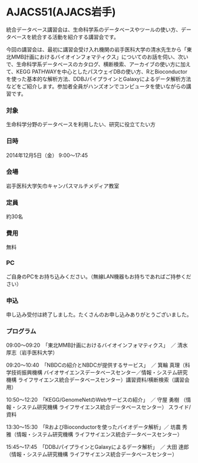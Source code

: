 # AJACS51(AJACS岩手)

統合データベース講習会は、生命科学系のデータベースやツールの使い方、データベースを統合する活動を紹介する講習会です。

今回の講習会は、最初に講習会受け入れ機関の岩手医科大学の清水先生から「東北MMB計画におけるバイオインフォマティクス」についてのお話を伺い、次いで、生命科学系データベースのカタログ、横断検索、アーカイブの使い方に加えて、KEGG PATHWAYを中心としたパスウェイDBの使い方、RとBioconductorを使った基本的な解析方法、DDBJパイプラインとGalaxyによるデータ解析方法などをご紹介します。参加者全員がハンズオンでコンピュータを使いながらの講習です。

### 対象
生命科学分野のデータベースを利用したい、研究に役立てたい方
### 日時
2014年12月5日（金） 9:00～17:45　
### 会場
岩手医科大学矢巾キャンパスマルチメディア教室

### 定員
約30名
### 費用
無料
### PC
ご自身のPCをお持ち込みください。（無線LAN機器もお持ちであればご持参ください）
### 申込
申し込み受付は終了しました。たくさんのお申し込みありがとうございました。

### プログラム
09:00～09:20　「東北MMB計画におけるバイオインフォマティクス」　／ 清水 厚志（岩手医科大学）

09:20～10:40　「NBDCの紹介とNBDCが提供するサービス」　／ 箕輪 真理（科学技術振興機構 バイオサイエンスデータベースセンター／情報・システム研究機構 ライフサイエンス統合データベースセンター）講習資料/横断検索（講習会用）

10:50～12:20　「KEGG/GenomeNetのWebサービスの紹介」　／ 守屋 勇樹 （情報・システム研究機構 ライフサイエンス統合データベースセンター） スライド/資料

13:30～15:30　「RおよびBioconductorを使ったバイオデータ解析」／ 坊農 秀雅（情報・システム研究機構 ライフサイエンス統合データベースセンター）

15:45～17:45　「DDBJパイプラインとGalaxyによるデータ解析」　／ 大田 達郎（情報・システム研究機構 ライフサイエンス統合データベースセンター）
